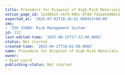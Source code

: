 ```yaml
---
title: Procedure for Disposal of High-Risk Materials
notion_page_id: 1e2d6625-c679-80bc-8fdd-fd2aa5a860c2
exported_at: '2025-07-02T18:16:42.898953+00:00'
ims:
- 'ISO 31000: Risk Management System'
id: 132
last-edited-time: '2025-06-25T17:32:00.000Z'
status: Not started
created-time: '2025-04-27T18:01:00.000Z'
name: Procedure for Disposal of High-Risk Materials
owner:
- Ryan Laird
publishing-status: Not started
---
```


<!-- Unsupported block type: table_of_contents -->

<!-- Unsupported block type: unsupported -->

